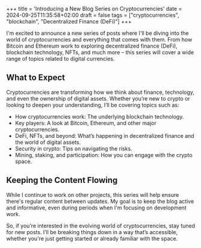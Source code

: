 +++
title = 'Introducing a New Blog Series on Cryptocurrencies'
date = 2024-09-25T11:35:58+02:00
draft = false
tags = ["cryptocurrencies", "blockchain", "Decentralized Finance (DeFi)"]
+++

I'm excited to announce a new series of posts where I'll be diving into the world of cryptocurrencies and everything that comes with them. From how Bitcoin and Ethereum work to exploring decentralized finance (DeFi), blockchain technology, NFTs, and much more – this series will cover a wide range of topics related to digital currencies.

## What to Expect

Cryptocurrencies are transforming how we think about finance, technology, and even the ownership of digital assets. Whether you’re new to crypto or looking to deepen your understanding, I’ll be covering topics such as:

-   How cryptocurrencies work: The underlying blockchain technology.
-   Key players: A look at Bitcoin, Ethereum, and other major cryptocurrencies.
-   DeFi, NFTs, and beyond: What’s happening in decentralized finance and the world of digital assets.
-   Security in crypto: Tips on navigating the risks.
-   Mining, staking, and participation: How you can engage with the crypto space.

## Keeping the Content Flowing

While I continue to work on other projects, this series will help ensure there's regular content between updates. My goal is to keep the blog active and informative, even during periods when I'm focusing on development work.

So, if you’re interested in the evolving world of cryptocurrencies, stay tuned for new posts. I’ll be breaking things down in a way that’s accessible, whether you're just getting started or already familiar with the space.
